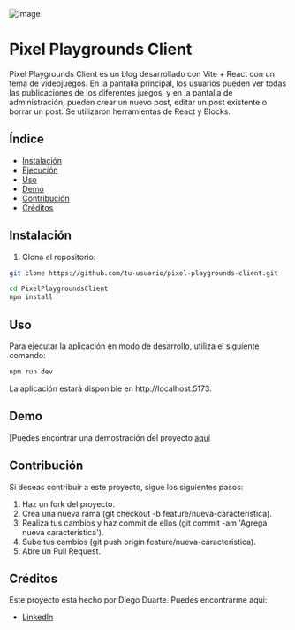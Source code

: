![image](https://github.com/DiegoDuaS/PixelPlaygroundsClient/assets/110642453/1a2cdcf6-44f3-42d5-859c-0f7cc8d3b7a1)

# Pixel Playgrounds Client

Pixel Playgrounds Client es un blog desarrollado con Vite + React con un tema de videojuegos. En la pantalla principal, los usuarios pueden ver todas las publicaciones de los diferentes juegos, y en la pantalla de administración, pueden crear un nuevo post, editar un post existente o borrar un post. Se utilizaron herramientas de React y Blocks.

## Índice

- [Instalación](#instalación)
- [Ejecución](#ejecución)
- [Uso](#uso)
- [Demo](#demo)
- [Contribución](#contribución)
- [Créditos](#créditos)

## Instalación

1. Clona el repositorio:

```bash
git clone https://github.com/tu-usuario/pixel-playgrounds-client.git
```

```bash
cd PixelPlaygroundsClient
npm install
```

## Uso
Para ejecutar la aplicación en modo de desarrollo, utiliza el siguiente comando:

```bash
npm run dev
```

La aplicación estará disponible en http://localhost:5173.

## Demo

[Puedes encontrar una demostración del proyecto [aquí](https://main--serene-babka-58fcc3.netlify.app)

## Contribución 

Si deseas contribuir a este proyecto, sigue los siguientes pasos:

1. Haz un fork del proyecto.
2. Crea una nueva rama (git checkout -b feature/nueva-caracteristica).
3. Realiza tus cambios y haz commit de ellos (git commit -am 'Agrega nueva característica').
4. Sube tus cambios (git push origin feature/nueva-caracteristica).
5. Abre un Pull Request.

## Créditos

Este proyecto esta hecho por Diego Duarte.
Puedes encontrarme aqui: 

- [LinkedIn](www.linkedin.com/in/diego-duarte-slowing-080b1b22b)

